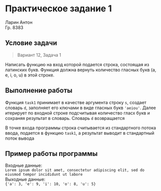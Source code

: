 # Практическое задание 1
Ларин Антон  
Гр. 8383
  
## Условие задачи
> Вариант 12, Задача 1  

Написать функцию на вход которой подается строка, состоящая из латинских букв. Функция должна вернуть количество гласных букв (a, e, i, o, u) в этой строке.

## Выполнение работы
Функция `task1` принимает в качестве аргумента строку `s`, создает словарь `d`, заполняет его ключами в виде гласных букв `'aeiou'`. Далее итерирует по входной строке подсчитывая количество гласх букв и сохраняя результат в словарь. Словарь `d` возвращается  
  
В точке входа программы строка считывается из стандартного потока ввода, подается в функцию `task1`, а результат выводит в стандартный поток вывода

## Пример работы программы
Входные данные:  
`Lorem ipsum dolor sit amet, consectetur adipiscing elit, sed do eiusmod tempor incididunt ut labore
`  
Выходные данные:  
`{'a': 3, 'e': 9, 'i': 10, 'o': 8, 'u': 5}`
  

